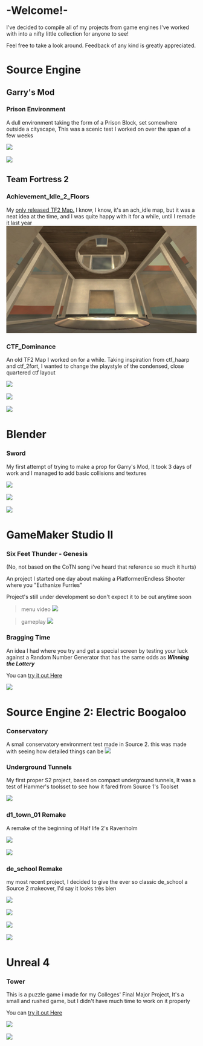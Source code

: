 # -Welcome!-

I've decided to compile all of my projects from game engines I've worked with into a nifty little collection for anyone to see!

Feel free to take a look around. Feedback of any kind is greatly appreciated.


# Source Engine

## Garry's Mod

### Prison Environment

A dull environment taking the form of a Prison Block, set somewhere outside a cityscape, This was a scenic test I worked on over the span of a few weeks 

![](https://github.com/RevolverSoftworks/work/blob/gh-pages/Work/prisonoutside.jpg?raw=true)

![](https://github.com/RevolverSoftworks/work/blob/gh-pages/Work/prisoninside.jpg?raw=true)

## Team Fortress 2

### Achievement_Idle_2_Floors
My [only released TF2 Map.](https://steamcommunity.com/sharedfiles/filedetails/?id=2207478744) I know, I know, it's an ach_idle map, but it was a neat idea at the time, and I was quite happy with it for a while, until I remade it last year
![](https://github.com/RevolverSoftworks/portfolio/blob/gh-pages/Work/achidlemiddle.jpg?raw=true)


### CTF_Dominance

An old TF2 Map I worked on for a while. Taking inspiration from ctf_haarp and ctf_2fort, I wanted to change the playstyle of the condensed, close quartered ctf layout

![](https://github.com/RevolverSoftworks/work/blob/gh-pages/Work/dominanceoutside.jpeg?raw=true)

![](https://github.com/RevolverSoftworks/work/blob/gh-pages/Work/dominanceredintel1.jpg?raw=true)

![](https://github.com/RevolverSoftworks/work/blob/gh-pages/Work/dominancebluintel1.jpg?raw=true)

# Blender

### Sword

My first attempt of trying to make a prop for Garry's Mod, It took 3 days of work and I managed to add basic collisions and textures

![](https://github.com/RevolverSoftworks/work/blob/gh-pages/Work/image0.jpg?raw=true)

![](https://github.com/RevolverSoftworks/work/blob/gh-pages/Work/Untitled.png?raw=true)

![](https://github.com/RevolverSoftworks/work/blob/gh-pages/Work/20190803114430_1.jpg?raw=true)

# GameMaker Studio II

### Six Feet Thunder - Genesis

(No, not based on the CoTN song i've heard that reference so much it hurts)

An project I started one day about making a Platformer/Endless Shooter where you "Euthanize Furries"

Project's still under development so don't expect it to be out anytime soon

>menu video
[![](https://raw.githubusercontent.com/RevolverSoftworks/work/gh-pages/Work/menu.png)](https://user-images.githubusercontent.com/42077029/121952361-0765ef80-cd54-11eb-9864-115ac3575785.mp4)

>gameplay
[![](https://raw.githubusercontent.com/RevolverSoftworks/work/gh-pages/Work/desert.png)](https://user-images.githubusercontent.com/42077029/121943654-b51fd100-cd49-11eb-8f1f-e71d71fe9b3c.mp4)

### Bragging Time

An idea I had where you try and get a special screen by testing your luck against a Random Number Generator that has the same odds as ***Winning the Lottery***

You can [try it out Here](https://www.dropbox.com/s/yqc7xw7vbq0nyrr/Bragging%20Time.7z?dl=1)

![](https://github.com/RevolverSoftworks/work/blob/gh-pages/Work/braggingtime.jpg?raw=true)


# Source Engine 2: Electric Boogaloo

### Conservatory

A small conservatory environment test made in Source 2. this was made with seeing how detailed things can be
![](https://github.com/RevolverSoftworks/work/blob/gh-pages/Work/conservatory.jpg?raw=true)

### Underground Tunnels

My first proper S2 project, based on compact underground tunnels, It was a test of Hammer's toolsset to see how it fared from Source 1's Toolset

![](https://github.com/RevolverSoftworks/work/blob/gh-pages/Work/undergroundtunnel.png?raw=true)

### d1_town_01 Remake

A remake of the beginning of Half life 2's Ravenholm

![](https://github.com/RevolverSoftworks/work/blob/gh-pages/Work/ravenholm.png?raw=true)

![](https://github.com/RevolverSoftworks/work/blob/gh-pages/Work/ravenholm1.png?raw=true)

### de_school Remake

my most recent project, I decided to give the ever so classic de_school a Source 2 makeover, I'd say it looks très bien

![](https://github.com/RevolverSoftworks/work/blob/gh-pages/Work/schooloutside.png?raw=true)

![](https://github.com/RevolverSoftworks/work/blob/gh-pages/Work/schoolcourt.png?raw=true)

![](https://github.com/RevolverSoftworks/work/blob/gh-pages/Work/schoolclass.png?raw=true)

![](https://github.com/RevolverSoftworks/work/blob/gh-pages/Work/schoolmain.jpg?raw=true)

# Unreal 4

### Tower

This is a puzzle game i made for my Colleges' Final Major Project, It's a small and rushed game, but I didn't have much time to work on it properly

You can [try it out Here](https://r-softworks.itch.io/tower)

![](https://github.com/RevolverSoftworks/work/blob/gh-pages/Work/towersky.jpg?raw=true)

![](https://github.com/RevolverSoftworks/work/blob/gh-pages/Work/towerpuzzle.png?raw=true)

